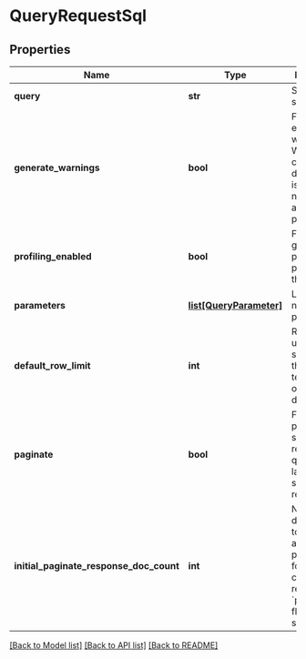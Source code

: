 # QueryRequestSql

## Properties
Name | Type | Description | Notes
------------ | ------------- | ------------- | -------------
**query** | **str** | SQL query string. | 
**generate_warnings** | **bool** | Flag to enable warnings. Warnings can help debug query issues but negatively affect performance. | [optional] 
**profiling_enabled** | **bool** | Flag to generate a performance profile for this query. | [optional] 
**parameters** | [**list[QueryParameter]**](QueryParameter.md) | List of named parameters. | [optional] 
**default_row_limit** | **int** | Row limit to use. Limits specified in the query text will override this default. | [optional] 
**paginate** | **bool** | Flag to paginate and store the results of this query for later / sequential retrieval. | [optional] 
**initial_paginate_response_doc_count** | **int** | Number of documents to return in addition to paginating for this query call. Only relevant if &#x60;paginate&#x60; flag is also set. | [optional] 

[[Back to Model list]](../README.md#documentation-for-models) [[Back to API list]](../README.md#documentation-for-api-endpoints) [[Back to README]](../README.md)


